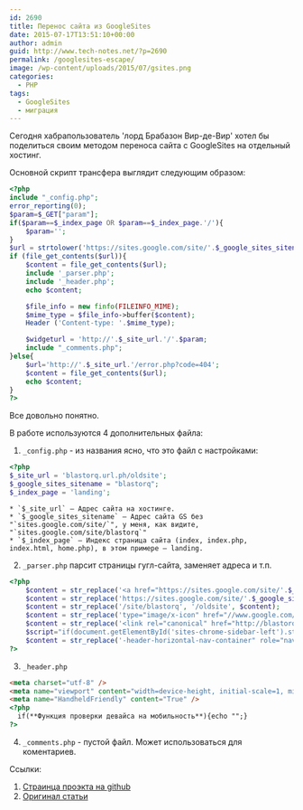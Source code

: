 ```yaml
---
id: 2690
title: Перенос сайта из GoogleSites
date: 2015-07-17T13:51:10+00:00
author: admin
guid: http://www.tech-notes.net/?p=2690
permalink: /googlesites-escape/
image: /wp-content/uploads/2015/07/gsites.png
categories:
  - PHP
tags:
  - GoogleSites
  - миграция
---
```

Сегодня хабрапользователь 'лорд Брабазон Вир-де-Вир' хотел бы поделиться своим методом переноса сайта с GoogleSites на отдельный хостинг.  

Основной скрипт трансфера выглядит следующим образом:

```php
<?php
include "_config.php";
error_reporting(0);
$param=$_GET["param"];
if($param==$_index_page OR $param==$_index_page.'/'){
    $param='';
}
$url = strtolower('https://sites.google.com/site/'.$_google_sites_sitename.'/'.$param);
if (file_get_contents($url)){
    $content = file_get_contents($url);
    include '_parser.php';
    include '_header.php';
    echo $content;

    $file_info = new finfo(FILEINFO_MIME);
    $mime_type = $file_info->buffer($content);
    Header ('Content-type: '.$mime_type);

    $widgeturl = 'http://'.$_site_url.'/'.$param;
    include "_comments.php";
}else{
    $url='http://'.$_site_url.'/error.php?code=404';
    $content = file_get_contents($url);
    echo $content;
}
?>
```

Все довольно понятно.

В работе используются 4 дополнительных файла:
1. `_config.php` - из названия ясно, что это файл с настройками:
```php
<?php
$_site_url = 'blastorq.url.ph/oldsite';
$_google_sites_sitename = "blastorq";
$_index_page = 'landing';
```
    * `$_site_url` — Адрес сайта на хостинге.
    * `$_google_sites_sitename` — Адрес сайта GS без "`sites.google.com/site/`", у меня, как видите, "`sites.google.com/site/blastorq`"
    * `$_index_page` — Индекс страница сайта (index, index.php, index.html, home.php), в этом примере — landing.
2. `_parser.php` парсит страницы гугл-сайта, заменяет адреса и т.п.
```php
<?php
    $content = str_replace('<a href="https://sites.google.com/site/'.$_google_sites_sitename.'/" ', '<a href="http://'.$_site_url.'/" ', $content);
    $content = str_replace('https://sites.google.com/site/'.$_google_sites_sitename.'/', 'http://'.$_site_url.'/', $content);
    $content = str_replace('/site/blastorq', '/oldsite', $content);
    $content = str_replace('type="image/x-icon" href="//www.google.com/images/icons/product/sites-16.ico"', 'href="http://'.$_site_url.'/favicon.png" type="image/png"', $content);
    $content = str_replace('<link rel="canonical" href="http://blastorq.url.ph/', '<link rel="canonical" href="http://'.$_site_url.'/', $content);
    $script="if(document.getElementById('sites-chrome-sidebar-left').style.display=='block'){document.getElementById('sites-chrome-sidebar-left').style.display='none';document.getElementById('sites-canvas-wrapper').style.display='block';document.getElementById('displayer').style.background='no-repeat url(http://'.$_site_url.'/pad.png) 1px 0'}else{document.getElementById('sites-chrome-sidebar-left').style.display='block';document.getElementById('displayer').style.background='no-repeat url(http://'.$_site_url.'/pad.png) -16px 0';document.getElementById('sites-canvas-wrapper').style.display='none';}";
    $content = str_replace('-header-horizontal-nav-container" role="navigation">', '-header-horizontal-nav-container" role="navigation"><div id="displayerr" onclick="'.$script.'"><div id="displayer"></div>', $content);
?>
```
3. `_header.php`

```html
<meta charset="utf-8" />
<meta name="viewport" content="width=device-height, initial-scale=1, minimum-scale=1, maximum-scale=1, user-scalable=no" />
<meta name="HandheldFriendly" content="True" />
<?php
  if(**Функция проверки девайса на мобильность**){echo "";}
?>
```
4. `_comments.php` - пустой файл. Может использоваться для коментариев.

Ссылки:
1. [Страинца проэкта на github](https://github.com/da411d/Google-Sites-Stealer)  
1. [Оригинал статьи](http://habrahabr.ru/sandbox/95839/)
